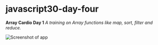 # javascript30-day-four

**Array Cardio Day 1**
*A training on Array functions like map, sort, filter and reduce.*

![Screenshot of app](https://res.cloudinary.com/dzsmdyknz/image/upload/v1540965005/GitHub/Javascript30/day-4/screenshot/arrayFunctions.png)
